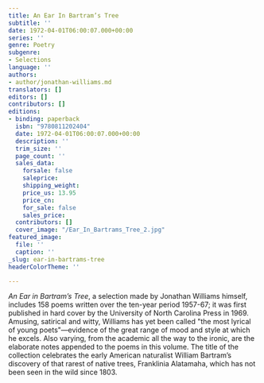 ```yaml
---
title: An Ear In Bartram’s Tree
subtitle: ''
date: 1972-04-01T06:00:07.000+00:00
series: ''
genre: Poetry
subgenre:
- Selections
language: ''
authors:
- author/jonathan-williams.md
translators: []
editors: []
contributors: []
editions:
- binding: paperback
  isbn: "9780811202404"
  date: 1972-04-01T06:00:07.000+00:00
  description: ''
  trim_size: ''
  page_count: ''
  sales_data:
    forsale: false
    saleprice: 
    shipping_weight: 
    price_us: 13.95
    price_cn: 
    for_sale: false
    sales_price: 
  contributors: []
  cover_image: "/Ear_In_Bartrams_Tree_2.jpg"
featured_image:
  file: ''
  caption: ''
_slug: ear-in-bartrams-tree
headerColorTheme: ''

---
```

_An Ear in Bartram’s Tree_, a selection made by Jonathan Williams himself, includes 158 poems written over the ten-year period 1957-67; it was first published in hard cover by the University of North Carolina Press in 1969. Amusing, satirical and witty, Williams has yet been called "the most lyrical of young poets"––evidence of the great range of mood and style at which he excels. Also varying, from the academic all the way to the ironic, are the elaborate notes appended to the poems in this volume. The title of the collection celebrates the early American naturalist William Bartram’s discovery of that rarest of native trees, Franklinia Alatamaha, which has not been seen in the wild since 1803.